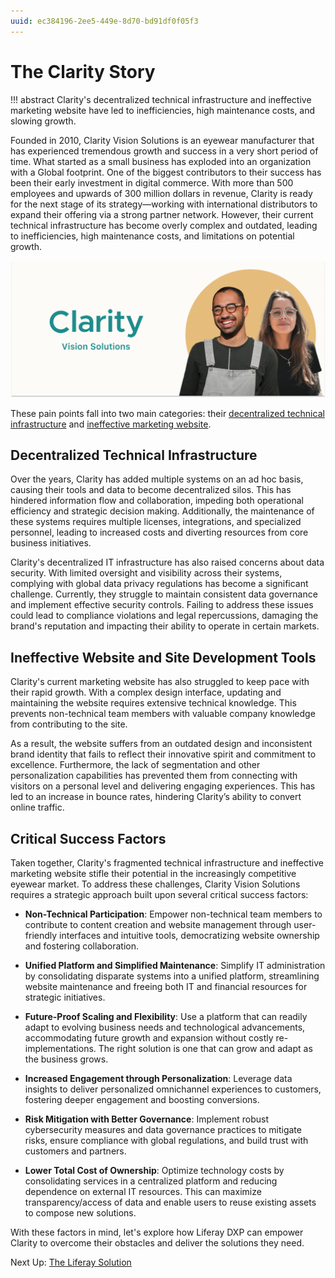 ```yaml
---
uuid: ec384196-2ee5-449e-8d70-bd91df0f05f3
---
```

# The Clarity Story

!!! abstract
    Clarity's decentralized technical infrastructure and ineffective marketing website have led to inefficiencies, high maintenance costs, and slowing growth.

Founded in 2010, Clarity Vision Solutions is an eyewear manufacturer that has experienced tremendous growth and success in a very short period of time. What started as a small business has exploded into an organization with a Global footprint. One of the biggest contributors to their success has been their early investment in digital commerce. With more than 500 employees and upwards of 300 million dollars in revenue, Clarity is ready for the next stage of its strategy—working with international distributors to expand their offering via a strong partner network. However, their current technical infrastructure has become overly complex and outdated, leading to inefficiencies, high maintenance costs, and limitations on potential growth.

![Clarity has quickly grown into a global leader in optical technology and design.](./the-clarity-story/images/01.png)

These pain points fall into two main categories: their [decentralized technical infrastructure](#decentralized-technical-infrastructure) and [ineffective marketing website](#ineffective-website-and-site-development-tools).

## Decentralized Technical Infrastructure
<!--TASK: Determine whether to add a diagram for this category of pain points-->

Over the years, Clarity has added multiple systems on an ad hoc basis, causing their tools and data to become decentralized silos. This has hindered information flow and collaboration, impeding both operational efficiency and strategic decision making. Additionally, the maintenance of these systems requires multiple licenses, integrations, and specialized personnel, leading to increased costs and diverting resources from core business initiatives.

Clarity's decentralized IT infrastructure has also raised concerns about data security. With limited oversight and visibility across their systems, complying with global data privacy regulations has become a significant challenge. Currently, they struggle to maintain consistent data governance and implement effective security controls. Failing to address these issues could lead to compliance violations and legal repercussions, damaging the brand's reputation and impacting their ability to operate in certain markets.

## Ineffective Website and Site Development Tools
<!--TASK: Determine whether to add a diagram for this category of pain points-->

Clarity's current marketing website has also struggled to keep pace with their rapid growth. With a complex design interface, updating and maintaining the website requires extensive technical knowledge. This prevents non-technical team members with valuable company knowledge from contributing to the site.

As a result, the website suffers from an outdated design and inconsistent brand identity that fails to reflect their innovative spirit and commitment to excellence. Furthermore, the lack of segmentation and other personalization capabilities has prevented them from connecting with visitors on a personal level and delivering engaging experiences. <!--ALT: They lack the tools to dynamically curate content, recommend relevant products, or offer individualized offers, preventing them from connecting with visitors on a personal level.--> This has led to an increase in bounce rates, hindering Clarity’s ability to convert online traffic.

## Critical Success Factors

Taken together, Clarity's fragmented technical infrastructure and ineffective marketing website stifle their potential in the increasingly competitive eyewear market. To address these challenges, Clarity Vision Solutions requires a strategic approach built upon several critical success factors:
<!--ALT FROM WEBINAR: Overcoming these challenges is a major effort. And Clarity’s stakeholders all agree that finding and implementing the right solution is necessary for the success of their growth milestone.

However, success can mean different things for different stakeholders, and failure to align on what a successful outcome looks like up front can cause major problems down the road. So the Clarity team has defined six Critical Success Factors. These factors will be used as both a guide for vetting ideas and a benchmark for determining whether their business objectives have been achieved.

Let’s dig deeper into each of these factors now.
-->

* **Non-Technical Participation**: Empower non-technical team members to contribute to content creation and website management through user-friendly interfaces and intuitive tools, democratizing website ownership and fostering collaboration.

<!--FROM WEBINAR: Currently, Clarity struggles with user empowerment and collaboration, making internal teams feel dependent on the resources of other departments, especially IT, which is stretched thin by rapid growth and competing priorities. This creates a "hurry up and wait" model that limits productivity. In order to unlock the full potential of their organization’s resources, the solution that they adopt must allow those without a degree in computer science to manage content and build basic tools to get the job done. -->

* **Unified Platform and Simplified Maintenance**: Simplify IT administration by consolidating disparate systems into a unified platform, streamlining website maintenance and freeing both IT and financial resources for strategic initiatives.

<!--FROM WEBINAR: Clarity’s complex systems require a team of experts, causing financial and deadline challenges due to limited resource availability. With many closed systems or black boxes in use, addressing new needs with new tools leads to escalating costs. As sales stabilize, operational costs become a focus. Clarity seeks a single platform with customizable capabilities to meet immediate needs and allow for future growth, enabling quick responses to market changes while managing costs efficiently. -->

* **Future-Proof Scaling and Flexibility**: Use a platform that can readily adapt to evolving business needs and technological advancements, accommodating future growth and expansion without costly re-implementations. The right solution is one that can grow and adapt as the business grows.

<!--FROM WEBINAR: Meeting the needs of the business today is important but possibly more important is the ability to respond to new demands in a timely manner. The best possible platform is one that both offers feature rich functionality on day one and caters to the needs of the unknown by providing some way to extend its capabilities. Whether this is managed through a plugin based solution model or a rich framework for integrating with external systems, flexibility is paramount in order to future proof the solution. Clarity recognizes that to remain at the forefront of their business they need the ability to respond quickly to new opportunities as they surface. -->

* **Increased Engagement through Personalization**: Leverage data insights to deliver personalized omnichannel experiences to customers, fostering deeper engagement and boosting conversions.

<!--FROM WEBINAR: Understanding your customer is critical when trying to find the best strategy for converting a lead to a close. The world we live in today is not only influenced but driven by the consumer. When you don’t know who your customer is, or what their pain points are, then you are essentially shooting in the dark. 

Over the years, Clarity has gathered copious amounts of data on customers and those interested in their products. Realizing the potential value of this data, Clarity has identified several personas into which users can be grouped’ to improve targeting and engagement.  

The right solution for Clarity must empower them to leverage this data to elevate the way they engage with their users. Along with this requirement, Clarity wants to eliminate its current dependence on the IT department to craft these experiences. As such, the solution needs to be “business user friendly” allowing them to build new experiences and personas (segments) with autonomy. -->

* **Risk Mitigation with Better Governance**: Implement robust cybersecurity measures and data governance practices to mitigate risks, ensure compliance with global regulations, and build trust with customers and partners.

<!--FROM WEBINAR: As with any large organization, Clarity must mitigate external risks and ensure internal adherence to both corporate policy and global regulations. They need assurances that (whether homegrown or purchased from a third party vendor) the final solution will be auditable and provide protection for all forms of Cybersecurity measures. And if any threats are identified, they must be able to deal with them quickly, either by a vendor partner or by applying a software patch.

These measures can help guard against both internal and external threats, but there is another threat that can arise from within a firewall. While not necessarily done with malicious intent, it’s human nature to find the shortest path to success. This often manifests itself as employees deciding that one or more steps in a business process are unnecessary. These decisions may seem benign to the individual, but they can severely compromise standards of compliance and overall security integrity. As such Clarity has identified the need to enforce a governance model using a series of gates and checks, applying permissions only to the necessary roles to mitigate these internal risks. -->

* **Lower Total Cost of Ownership**: Optimize technology costs by consolidating services in a centralized platform and reducing dependence on external IT resources. This can maximize transparency/access of data and enable users to reuse existing assets to compose new solutions.

<!--FROM WEBINAR: Clarity’s exponential growth has led to unsustainable costs. At this critical point, a solution is needed to centralize common business functions into a single system.

To facilitate this, the solution must provide public APIs for integrating with both internal and external systems so that integration doesn’t require funding lengthy, costly projects. Maximizing internal talent is crucial, requiring a solution that allows for self-management of sites and applications by the business itself. -->

With these factors in mind, let's explore how Liferay DXP can empower Clarity to overcome their obstacles and deliver the solutions they need.

Next Up: [The Liferay Solution](./the-liferay-solution.md)